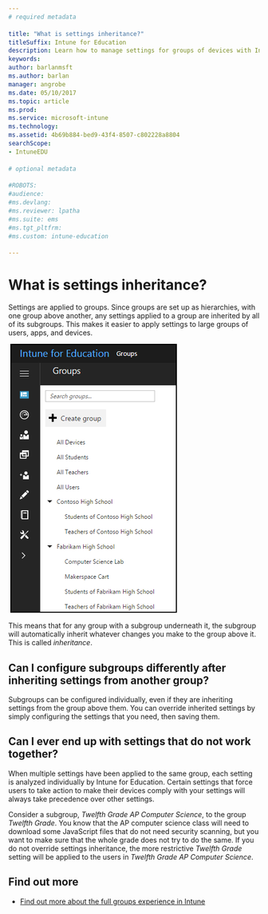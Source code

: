 ```yaml
---
# required metadata

title: "What is settings inheritance?"
titleSuffix: Intune for Education
description: Learn how to manage settings for groups of devices with Intune for Education.
keywords:
author: barlanmsft
ms.author: barlan
manager: angrobe
ms.date: 05/10/2017
ms.topic: article
ms.prod:
ms.service: microsoft-intune
ms.technology:
ms.assetid: 4b69b884-bed9-43f4-8507-c802228a8804
searchScope:
- IntuneEDU

# optional metadata

#ROBOTS:
#audience:
#ms.devlang:
#ms.reviewer: lpatha
#ms.suite: ems
#ms.tgt_pltfrm:
#ms.custom: intune-education

---
```


# What is settings inheritance?

Settings are applied to groups. Since groups are set up as hierarchies, with one group above another, any settings applied to a group are inherited by all of its subgroups. This makes it easier to apply settings to large groups of users, apps, and devices.

  ![A tree of groups of and subgroups.](./media/groups-002-inheritance.png)

This means that for any group with a subgroup underneath it, the subgroup will automatically inherit whatever changes you make to the group above it. This is called _inheritance_.

## Can I configure subgroups differently after inheriting settings from another group?

Subgroups can be configured individually, even if they are inheriting settings from the group above them. You can override inherited settings by simply configuring the settings that you need, then saving them.

## Can I ever end up with settings that do not work together?

When multiple settings have been applied to the same group, each setting is analyzed individually by Intune for Education. Certain settings that force users to take action to make their devices comply with your settings will always take precedence over other settings.

Consider a subgroup, *Twelfth Grade AP Computer Science*, to the group *Twelfth Grade*. You know that the AP computer science class will need to download some JavaScript files that do not need security scanning, but you want to make sure that the whole grade does not try to do the same. If you do not override settings inheritance, the more restrictive *Twelfth Grade* setting will be applied to the users in *Twelfth Grade AP Computer Science*.

## Find out more

  - [Find out more about the full groups experience in Intune](https://docs.microsoft.com/intune/deploy-use/use-groups-to-manage-users-and-devices-with-microsoft-intune)
